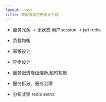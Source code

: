 ```yaml
---
layout: post
title: 微服务高可用设计手段
---
```


+ 服务冗余 -> 无状态
  用户session -> jwt redis
+ 负载均衡
+ 幂等设计
+ 异步设计
+ 服务限流降级熔断,超时机制
+ 服务拆分、服务治理

+ 分布式锁
  redis setnx
  